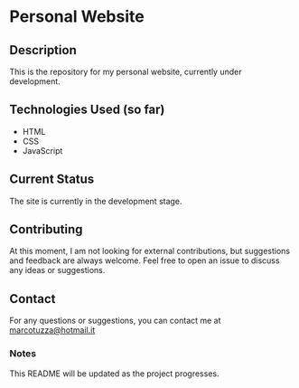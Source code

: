 # Personal Website

## Description
This is the repository for my personal website, currently under development.

## Technologies Used (so far)
- HTML
- CSS
- JavaScript

## Current Status
The site is currently in the development stage.

## Contributing
At this moment, I am not looking for external contributions, but suggestions and feedback are always welcome. Feel free to open an issue to discuss any ideas or suggestions.

## Contact
For any questions or suggestions, you can contact me at marcotuzza@hotmail.it

### Notes
This README will be updated as the project progresses.

